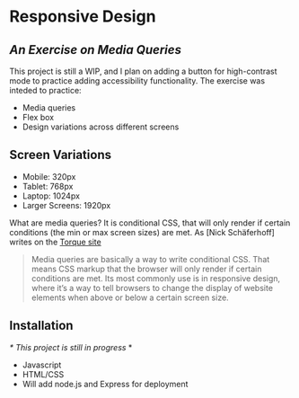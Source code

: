 # Responsive Design
## _An Exercise on Media Queries_


This project is still a WIP, and I plan on adding a button for high-contrast mode to practice adding accessibility functionality. The exercise was inteded to practice:

- Media queries
- Flex box
- Design variations across different screens

## Screen Variations

- Mobile: 320px
- Tablet: 768px
- Laptop: 1024px
- Larger Screens: 1920px

What are media queries? It is conditional CSS, that will only render if certain conditions (the min or max screen sizes) are met.
As [Nick Schäferhoff] writes on the [Torque site][df1]

> Media queries are basically a way to write conditional CSS. That means CSS markup that the browser will only render if certain conditions are met. Its most commonly use is in responsive design, where it’s a way to tell browsers to change the display of website elements when above or below a certain screen size.


## Installation

  _* This project is still in progress_ *

- Javascript
- HTML/CSS
- Will add node.js and Express for deployment



[//]: # (These are reference links used in the body of this note and get stripped out when the markdown processor does its job. There is no need to format nicely because it shouldn't be seen. Thanks SO - http://stackoverflow.com/questions/4823468/store-comments-in-markdown-syntax)

   [df1]: <https://torquemag.io/2021/08/media-queries-guide/>
  
